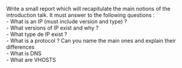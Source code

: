 Write a small report which will recapitulate the main notions of the introduction talk. It must answer to the following questions :
	</br>- What is an IP (must include version and type) ? 
	</br>- What versions of IP exist and why ?
	</br>- What type de IP exist ?
	</br>- What is a protocol ? Can you name the main ones and explain their 
     differences
    </br>- What is DNS
    </br>- What are VHOSTS